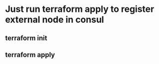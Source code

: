 # Just run terraform apply to register external node in consul
## terraform init
## terraform apply
